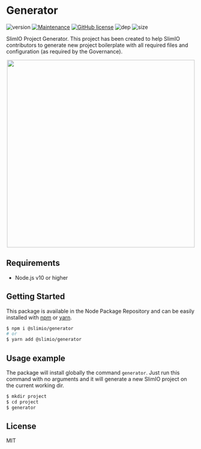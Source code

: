 # Generator
![version](https://img.shields.io/badge/dynamic/json.svg?url=https://raw.githubusercontent.com/SlimIO/Generator/master/package.json&query=$.version&label=Version)
[![Maintenance](https://img.shields.io/badge/Maintained%3F-yes-green.svg)](https://github.com/SlimIO/Generator/commit-activity)
[![GitHub license](https://img.shields.io/github/license/Naereen/StrapDown.js.svg)](https://github.com/SlimIO/Generator/blob/master/LICENSE)
![dep](https://img.shields.io/david/SlimIO/Generator.svg)
![size](https://img.shields.io/github/languages/code-size/SlimIO/Generator.svg)

SlimIO Project Generator. This project has been created to help SlimIO contributors to generate new project boilerplate with all required files and configuration (as required by the Governance).

<p align="center">
    <img src="https://i.imgur.com/XoOwMbo.png" width="500">
</p>

## Requirements
- Node.js v10 or higher

## Getting Started
This package is available in the Node Package Repository and can be easily installed with [npm](https://docs.npmjs.com/getting-started/what-is-npm) or [yarn](https://yarnpkg.com).

```bash
$ npm i @slimio/generator
# or
$ yarn add @slimio/generator
```

## Usage example
The package will install globally the command `generator`. Just run this command with no arguments and it will generate a new SlimIO project on the current working dir.

```bash
$ mkdir project
$ cd project
$ generator
```

## License
MIT
